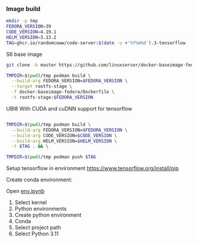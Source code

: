 ### Image build

```bash
mkdir -p tmp
FEDORA_VERSION=39
CODE_VERSION=4.19.1
HELM_VERSION=3.13.2
TAG=ghcr.io/randomcoww/code-server:$(date -u +'%Y%m%d').3-tensorflow
```

S6 base image

```bash
git clone -b master https://github.com/linuxserver/docker-baseimage-fedora.git

TMPDIR=$(pwd)/tmp podman build \
  --build-arg FEDORA_VERSION=$FEDORA_VERSION \
  --target rootfs-stage \
  -f docker-baseimage-fedora/Dockerfile \
  -t rootfs-stage:$FEDORA_VERSION
```

UBI8 With CUDA and cuDNN support for tensorflow

```bash

TMPDIR=$(pwd)/tmp podman build \
  --build-arg FEDORA_VERSION=$FEDORA_VERSION \
  --build-arg CODE_VERSION=$CODE_VERSION \
  --build-arg HELM_VERSION=$HELM_VERSION \
  -t $TAG . && \

TMPDIR=$(pwd)/tmp podman push $TAG
```

Setup tensorflow in environment https://www.tensorflow.org/install/pip

Create conda environment:

Open [env.ipynb](env.ipynb)

1. Select kernel
2. Python environments
3. Create python environment
4. Conda
5. Select project path
6. Select Python 3.11
